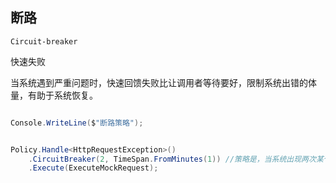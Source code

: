 ## 断路

```Circuit-breaker```

快速失败

当系统遇到严重问题时，快速回馈失败比让调用者等待要好，限制系统出错的体量，有助于系统恢复。

```c#

Console.WriteLine($"断路策略");


Policy.Handle<HttpRequestException>()
    .CircuitBreaker(2, TimeSpan.FromMinutes(1)) //策略是，当系统出现两次某个异常时，就停下来，等待 1 分钟后再继续
    .Execute(ExecuteMockRequest);



```

